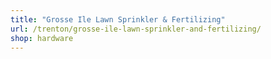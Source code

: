 ```yaml
---
title: "Grosse Ile Lawn Sprinkler & Fertilizing"
url: /trenton/grosse-ile-lawn-sprinkler-and-fertilizing/
shop: hardware
---
```

